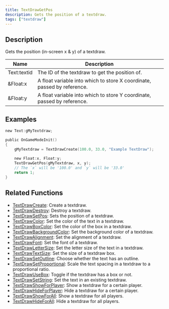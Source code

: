 ```yaml
---
title: TextDrawGetPos
description: Gets the position of a textdraw.
tags: ["textdraw"]
---
```


<VersionWarn version='omp v1.1.0.2612' />

## Description

Gets the position (in-screen x & y) of a textdraw.

| Name        | Description                                                             |
| ----------- | ----------------------------------------------------------------------- |
| Text:textid | The ID of the textdraw to get the position of.                          |
| &Float:x    | A float variable into which to store X coordinate, passed by reference. |
| &Float:y    | A float variable into which to store Y coordinate, passed by reference. |

## Examples

```c
new Text:gMyTextdraw;

public OnGameModeInit()
{
    gMyTextdraw = TextDrawCreate(100.0, 33.0, "Example TextDraw");
    
    new Float:x, Float:y;
    TextDrawGetPos(gMyTextdraw, x, y);
    // The `x` will be '100.0' and `y` will be '33.0'
    return 1;
}
```

## Related Functions

- [TextDrawCreate](TextDrawCreate): Create a textdraw.
- [TextDrawDestroy](TextDrawDestroy): Destroy a textdraw.
- [TextDrawSetPos](TextDrawSetPos): Sets the position of a textdraw.
- [TextDrawColor](TextDrawColor): Set the color of the text in a textdraw.
- [TextDrawBoxColor](TextDrawBoxColor): Set the color of the box in a textdraw.
- [TextDrawBackgroundColor](TextDrawBackgroundColor): Set the background color of a textdraw.
- [TextDrawAlignment](TextDrawAlignment): Set the alignment of a textdraw.
- [TextDrawFont](TextDrawFont): Set the font of a textdraw.
- [TextDrawLetterSize](TextDrawLetterSize): Set the letter size of the text in a textdraw.
- [TextDrawTextSize](TextDrawTextSize): Set the size of a textdraw box.
- [TextDrawSetOutline](TextDrawSetOutline): Choose whether the text has an outline.
- [TextDrawSetProportional](TextDrawSetProportional): Scale the text spacing in a textdraw to a proportional ratio.
- [TextDrawUseBox](TextDrawUseBox): Toggle if the textdraw has a box or not.
- [TextDrawSetString](TextDrawSetString): Set the text in an existing textdraw.
- [TextDrawShowForPlayer](TextDrawShowForPlayer): Show a textdraw for a certain player.
- [TextDrawHideForPlayer](TextDrawHideForPlayer): Hide a textdraw for a certain player.
- [TextDrawShowForAll](TextDrawShowForAll): Show a textdraw for all players.
- [TextDrawHideForAll](TextDrawHideForAll): Hide a textdraw for all players.
